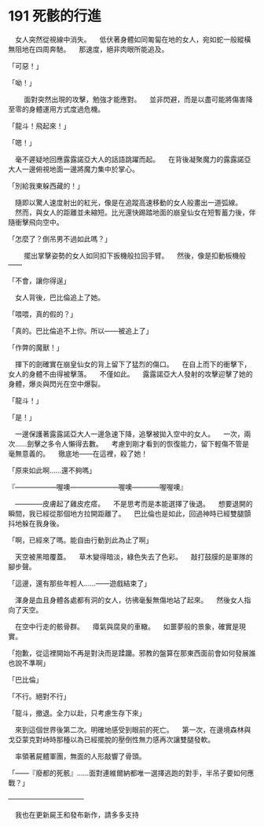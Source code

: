 # 191 死骸的行進

　女人突然從視線中消失。
　低伏著身體如同匍匐在地的女人，宛如蛇一般縱橫無阻地在四周奔馳。
　那速度，絕非肉眼所能追及。

「可惡！」

「呦！」

　
　面對突然出現的攻擊，勉強才能應對。
　並非閃避，而是以盡可能將傷害降至零的身體運用方式度過危機。

「龍斗！飛起來！」

「嗯！」

　毫不遲疑地回應露露諾亞大人的話語跳躍而起。
　在背後凝聚魔力的露露諾亞大人一邊俯視地面一邊將魔力集中於掌心。

「別給我東躲西藏的！」

　隨即以驚人速度射出的紅光，像是在追蹤高速移動的女人般畫出一道弧線。
　然而，與女人的距離並未縮短。比光還快踢踏地面的崩皇仙女在短暫蓄力後，伴隨衝擊飛向空中。

「怎麼了？倒吊男不過如此嗎？」

　
　擺出掌擊姿勢的女人如同扣下扳機般拉回手臂。
　然後，像是扣動板機般——

「不會，讓你得逞」

　女人背後，巴比倫追上了她。

「喂喂，真的假的？」

「真的。巴比倫追不上你。所以——被追上了」

「作弊的魔獸！」

　揮下的劍確實在崩皇仙女的背上留下了猛烈的傷口。
　在自上而下的衝擊下，女人的身體不由得被擊落。
　不僅如此。
　露露諾亞大人發射的攻擊迎擊了她的身體，爆炎與閃光在空中爆裂。

「龍斗！」

「是！」

　一邊保護著露露諾亞大人一邊急速下降，追擊被拋入空中的女人。
　一次，兩次……劍擊之多令人懶得去數。
　考慮到剛才看到的恢復能力，留下輕傷不管是毫無意義的。
　徹底地——在這裡，殺了她！

「原來如此啊……還不夠嗎」

『——————喔噢———————喔噢————喔喔噢』

　————皮膚起了雞皮疙瘩。
　不是思考而是本能選擇了後退。
　想要退開的瞬間，我已經從那個地方拉開距離了。
　巴比倫也是如此，回過神時已經雙腿顫抖地躲在我身後。

「啊，已經來了嗎。能自由行動到此為止了啊」

　天空被黑暗覆蓋。
　草木變得暗淡，綠色失去了色彩。
　敲打鼓膜的是軍隊的腳步聲。

「這邊，還有那些年輕人……——遊戲結束了」
　

　渾身是血且身體各處都有洞的女人，彷彿毫髮無傷地站了起來。
　然後女人指向了天空。

　在空中行走的骸骨群。
　瘴氣與腐臭的車轍。
　如噩夢般的景象，確實是現實。

「抱歉，從這裡開始不再是對決而是蹂躪。邪教的盤算在那東西面前會如何發展誰也說不準啊」

「巴比倫」

「不行。絕對不行」

「龍斗，撤退。全力以赴，只考慮生存下來」

　來到這個世界後第二次。明確地感受到眼前的死亡。
　第一次，在邊境森林與戈亞蒙克對峙時那種以為已經擺脫的壓倒性無力感再次讓雙腿發軟。

　率領著屍體軍團，無面的人形敲響了骨頭。

「——『廢都的死骸』……面對連維爾納都唯一選擇逃跑的對手，半吊子要如何應戰？」

———————————

　我也在更新屍王和發布新作，請多多支持